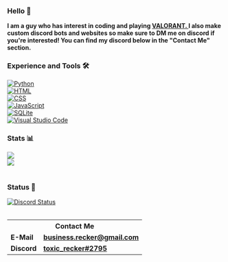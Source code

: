 <div class="center">
<h3 class="center">Hello 👋</h3>
<span class="center"><b>I am a guy who has interest in coding and playing <a href="https://playvalorant.com">VALORANT. </a>I also make custom discord bots and websites so make sure to DM me on discord if you're interested! You can find my discord below in the "Contact Me" section.</b></span>
<br>
<h3 class="center">Experience and Tools 🛠️</h3>
<a href="https://python.org"><img alt="Python" src="https://img.shields.io/badge/Python-3776ab?style=for-the-badge&logo=python&logoColor=white" class="center"></a>
<br>
<a href="https://en.m.wikipedia.org/wiki/HTML"><img alt="HTML" src="https://img.shields.io/badge/html5-%23E34F26.svg?&style=for-the-badge&logo=html5&logoColor=white"></a>
<br>
<a href="https://en.m.wikipedia.org/wiki/CSS"><img alt="CSS" src="https://img.shields.io/badge/css3-%231572B6.svg?&style=for-the-badge&logo=css3&logoColor=white"></a>
<br>
<a href="https://en.m.wikipedia.org/wiki/JavaScript"><img alt="JavaScript" src="https://img.shields.io/badge/javascript-%23323330.svg?&style=for-the-badge&logo=javascript&logoColor=%23F7DF1E">
<br>
<a href="https://sqlite.org"><img alt="SQLite" src="https://img.shields.io/badge/SQLite-47a248?style=for-the-badge&logo=sqlite&logoColor=white" class="center"></a>
<br>
<a href="https://code.visualstudio.com"><img alt="Visual Studio Code" src="https://img.shields.io/badge/VS%20Code-007acc?style=for-the-badge&logo=visual-studio-code&logoColor=white" class="center"></a>
<br>
<h3 class="center">Stats 📊</h3>
<a href="https://github.com/toxicrecker?tab=repositories"><img src="https://github-readme-stats.vercel.app/api?username=toxicrecker&show_icons=true&count_private=false&theme=radical" class="center"></a>
<br>
<a href="https://github.com/toxicrecker?tab=repositories"><img src="https://github-readme-stats.vercel.app/api/top-langs/?username=toxicrecker&show_icons=true&count_private=false&theme=radical" class="center"></a>
<br>
<br>
<h3 class="center">Status 📄</h3>
<a href="https://discord.com/users/438672336921690112"><img alt="Discord Status" src="https://discord.c99.nl/widget/theme-1/438672336921690112.png"></a>
<br>
<br>
<table>
<tr><th colspan="2"><b>Contact Me</b></th></tr>
<tr><td><b>E-Mail</b></td><td><b><a href="mailto:business.recker@gmail.com">business.recker@gmail.com</a></b></td></tr>
<tr><td><b>Discord</b></td><td><b><a href="https://discord.com/users/438672336921690112">toxic_recker#2795</a></b></td></tr>
</table>
</div>
